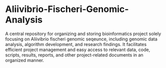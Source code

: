 # Aliivibrio-Fischeri-Genomic-Analysis
A central repository for organizing and storing bioinformatics project solely focusing on Aliivibrio fischeri genomic seqeunce, including genomic data analysis, algorithm development, and research findings. It facilitates efficient project management and easy access to relevant data, code, scripts, results, reports, and other project-related documents in an organized manner.

